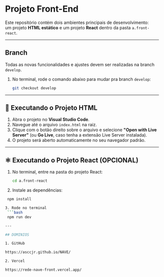 # Projeto Front-End

Este repositório contém dois ambientes principais de desenvolvimento:  
um projeto **HTML estático** e um projeto **React** dentro da pasta `a.front-react`.

---

## Branch

Todas as novas funcionalidades e ajustes devem ser realizadas na branch `develop`.

1. No terminal, rode o comando abaixo para mudar pra branch `develop`:
   ```bash
   git checkout develop
---

## 🚀 Executando o Projeto HTML

1. Abra o projeto no **Visual Studio Code**.  
2. Navegue até o arquivo `index.html` na raiz.  
3. Clique com o botão direito sobre o arquivo e selecione **"Open with Live Server"** (ou **Go Live**, caso tenha a extensão Live Server instalada).  
4. O projeto será aberto automaticamente no seu navegador padrão.

---

## ⚛️ Executando o Projeto React (OPCIONAL)

1. No terminal, entre na pasta do projeto React:
   ```bash
   cd a.front-react

2. Instale as dependências:

  ```bash
   npm install

3. Rode no terminal
   ```bash
   npm run dev

---

## DOMINIOS

1. GitHub

https://asccjr.github.io/NAVE/

2. Vercel

https://rede-nave-front.vercel.app/
